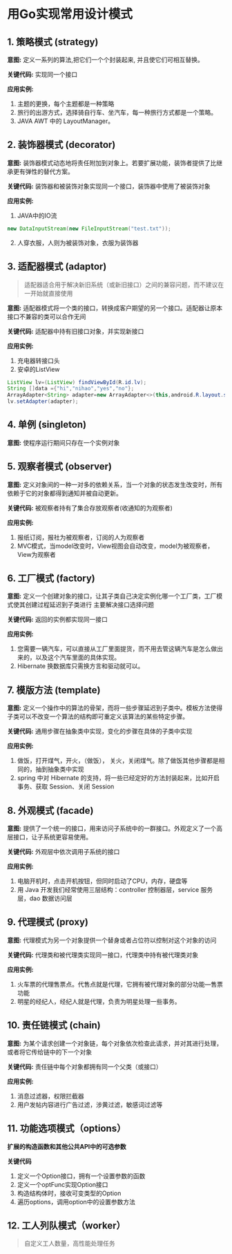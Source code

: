 
# 用Go实现常用设计模式

## 1. 策略模式 (strategy)

**意图:**
定义一系列的算法,把它们一个个封装起来, 并且使它们可相互替换。

**关键代码:**
实现同一个接口

**应用实例:**
1. 主题的更换，每个主题都是一种策略
2. 旅行的出游方式，选择骑自行车、坐汽车，每一种旅行方式都是一个策略。
3. JAVA AWT 中的 LayoutManager。


## 2. 装饰器模式 (decorator)

**意图:**
装饰器模式动态地将责任附加到对象上。若要扩展功能，装饰者提供了比继承更有弹性的替代方案。

**关键代码:**
装饰器和被装饰对象实现同一个接口，装饰器中使用了被装饰对象

**应用实例:**
1. JAVA中的IO流
```java
new DataInputStream(new FileInputStream("test.txt"));
```
2. 人穿衣服，人则为被装饰对象，衣服为装饰器

## 3. 适配器模式 (adaptor)
> 适配器适合用于解决新旧系统（或新旧接口）之间的兼容问题，而不建议在一开始就直接使用

**意图:**
适配器模式将一个类的接口，转换成客户期望的另一个接口。适配器让原本接口不兼容的类可以合作无间

**关键代码:**
适配器中持有旧接口对象，并实现新接口

**应用实例:**
1. 充电器转接口头
2. 安卓的ListView
```java
ListView lv=(ListView) findViewById(R.id.lv);
String []data ={"hi","nihao","yes","no"};
ArrayAdapter<String> adapter=new ArrayAdapter<>(this,android.R.layout.simple_list_item_1,data);
lv.setAdapter(adapter);
```

## 4. 单例 (singleton)
**意图:**
使程序运行期间只存在一个实例对象

## 5. 观察者模式 (observer)
**意图:**
定义对象间的一种一对多的依赖关系，当一个对象的状态发生改变时，所有依赖于它的对象都得到通知并被自动更新。

**关键代码:**
被观察者持有了集合存放观察者(收通知的为观察者)

**应用实例:**
1. 报纸订阅，报社为被观察者，订阅的人为观察者
2. MVC模式，当model改变时，View视图会自动改变，model为被观察者，View为观察者


## 6. 工厂模式 (factory)

**意图:**
定义一个创建对象的接口，让其子类自己决定实例化哪一个工厂类，工厂模式使其创建过程延迟到子类进行
主要解决接口选择问题

**关键代码:**
返回的实例都实现同一接口

**应用实例:**
1. 您需要一辆汽车，可以直接从工厂里面提货，而不用去管这辆汽车是怎么做出来的，以及这个汽车里面的具体实现。
2. Hibernate 换数据库只需换方言和驱动就可以。


## 7. 模版方法 (template)

**意图:**
定义一个操作中的算法的骨架，而将一些步骤延迟到子类中。模板方法使得子类可以不改变一个算法的结构即可重定义该算法的某些特定步骤。

**关键代码:**
通用步骤在抽象类中实现，变化的步骤在具体的子类中实现

**应用实例:**
1. 做饭，打开煤气，开火，（做饭）， 关火，关闭煤气。除了做饭其他步骤都是相同的，抽到抽象类中实现
2. spring 中对 Hibernate 的支持，将一些已经定好的方法封装起来，比如开启事务、获取 Session、关闭 Session

## 8. 外观模式 (facade)
**意图:**
提供了一个统一的接口，用来访问子系统中的一群接口。外观定义了一个高层接口，让子系统更容易使用。

**关键代码:**
外观层中依次调用子系统的接口

**应用实例:**
1. 电脑开机时，点击开机按钮，但同时启动了CPU，内存，硬盘等
2. 用 Java 开发我们经常使用三层结构：controller 控制器层，service 服务层，dao 数据访问层

## 9. 代理模式 (proxy)
**意图:**
代理模式为另一个对象提供一个替身或者占位符以控制对这个对象的访问

**关键代码:**
代理类和被代理类实现同一接口，代理类中持有被代理类对象

**应用实例:**
1. 火车票的代理售票点。代售点就是代理，它拥有被代理对象的部分功能—售票功能
2. 明星的经纪人，经纪人就是代理，负责为明星处理一些事务。

## 10. 责任链模式 (chain)

**意图:**
为某个请求创建一个对象链，每个对象依次检查此请求，并对其进行处理，或者将它传给链中的下一个对象

**关键代码:**
责任链中每个对象都拥有同一个父类（或接口）

**应用实例:**
1. 消息过滤器，权限拦截器
2. 用户发帖内容进行广告过滤，涉黄过滤，敏感词过滤等

## 11. 功能选项模式（options）
**扩展的构造函数和其他公共API中的可选参数**

**关键代码**
1. 定义一个Option接口，拥有一个设置参数的函数
2. 定义一个optFunc实现Option接口
3. 构造结构体时，接收可变类型的Option
4. 遍历options，调用option中的设置参数方法

## 12. 工人列队模式（worker）
> 自定义工人数量，高性能处理任务